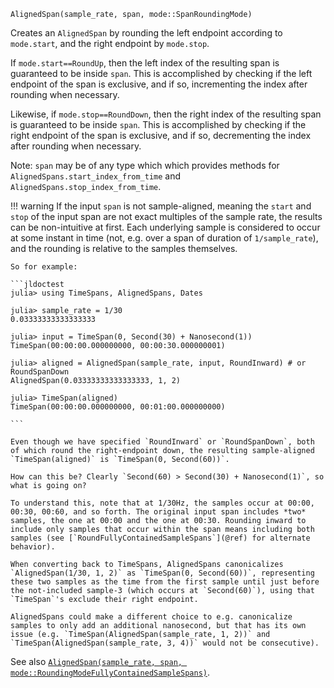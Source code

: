 ```
AlignedSpan(sample_rate, span, mode::SpanRoundingMode)
```

Creates an `AlignedSpan` by rounding the left endpoint according to `mode.start`, and the right endpoint by `mode.stop`.

If `mode.start==RoundUp`, then the left index of the resulting span is guaranteed to be inside `span`. This is accomplished by checking if the left endpoint of the span is exclusive, and if so, incrementing the index after rounding when necessary.

Likewise, if `mode.stop==RoundDown`, then the right index of the resulting span is guaranteed to be inside `span`. This is accomplished by checking if the right endpoint of the span is exclusive, and if so, decrementing the index after rounding when necessary.

Note: `span` may be of any type which which provides methods for `AlignedSpans.start_index_from_time` and `AlignedSpans.stop_index_from_time`.

!!! warning
    If the input `span` is not sample-aligned, meaning the `start` and `stop` of the input span are not exact multiples of the sample rate, the results can be non-intuitive at first. Each underlying sample is considered to occur at some instant in time (not, e.g. over a span of duration of `1/sample_rate`), and the rounding is relative to the samples themselves.

    So for example:

    ```jldoctest
    julia> using TimeSpans, AlignedSpans, Dates

    julia> sample_rate = 1/30
    0.03333333333333333

    julia> input = TimeSpan(0, Second(30) + Nanosecond(1))
    TimeSpan(00:00:00.000000000, 00:00:30.000000001)

    julia> aligned = AlignedSpan(sample_rate, input, RoundInward) # or RoundSpanDown
    AlignedSpan(0.03333333333333333, 1, 2)

    julia> TimeSpan(aligned)
    TimeSpan(00:00:00.000000000, 00:01:00.000000000)

    ```

    Even though we have specified `RoundInward` or `RoundSpanDown`, both of which round the right-endpoint down, the resulting sample-aligned `TimeSpan(aligned)` is `TimeSpan(0, Second(60))`.

    How can this be? Clearly `Second(60) > Second(30) + Nanosecond(1)`, so what is going on?

    To understand this, note that at 1/30Hz, the samples occur at 00:00, 00:30, 00:60, and so forth. The original input span includes *two* samples, the one at 00:00 and the one at 00:30. Rounding inward to include only samples that occur within the span means including both samples (see [`RoundFullyContainedSampleSpans`](@ref) for alternate behavior).

    When converting back to TimeSpans, AlignedSpans canonicalizes `AlignedSpan(1/30, 1, 2)` as `TimeSpan(0, Second(60))`, representing these two samples as the time from the first sample until just before the not-included sample-3 (which occurs at `Second(60)`), using that `TimeSpan`'s exclude their right endpoint.

    AlignedSpans could make a different choice to e.g. canonicalize samples to only add an additional nanosecond, but that has its own issue (e.g. `TimeSpan(AlignedSpan(sample_rate, 1, 2))` and `TimeSpan(AlignedSpan(sample_rate, 3, 4))` would not be consecutive).


See also [`AlignedSpan(sample_rate, span, mode::RoundingModeFullyContainedSampleSpans)`](@ref).
